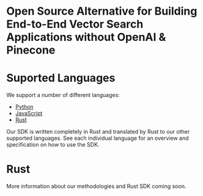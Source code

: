 # Open Source Alternative for Building End-to-End Vector Search Applications without OpenAI & Pinecone

# Suported Languages

We support a number of different languages:
- [Python](python)
- [JavaScript](javascript)
- [Rust](#Rust)

Our SDK is written completely in Rust and translated by Rust to our other supported languages. See each individual language for an overview and specification on how to use the SDK.

# Rust

More information about our methodologies and Rust SDK coming soon.
